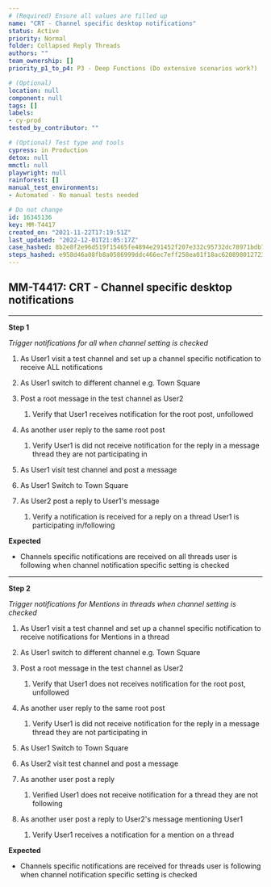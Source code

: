 ```yaml
---
# (Required) Ensure all values are filled up
name: "CRT - Channel specific desktop notifications"
status: Active
priority: Normal
folder: Collapsed Reply Threads
authors: ""
team_ownership: []
priority_p1_to_p4: P3 - Deep Functions (Do extensive scenarios work?)

# (Optional)
location: null
component: null
tags: []
labels:
- cy-prod
tested_by_contributor: ""

# (Optional) Test type and tools
cypress: in Production
detox: null
mmctl: null
playwright: null
rainforest: []
manual_test_environments:
- Automated - No manual tests needed

# Do not change
id: 16345136
key: MM-T4417
created_on: "2021-11-22T17:19:51Z"
last_updated: "2022-12-01T21:05:17Z"
case_hashed: 8b2e8f2e96d519f15465fe4894e291452f207e332c95732dc78971bdb73e4b2bfc07d0a77d5b8c2d51fef0ff5da3c334
steps_hashed: e958d46a08fb8a0586999ddc466ec7eff258ea01f18ac620898012723265fad5aedb3b3029c413a6958dd0a66ee503ae
---
```


<!-- (Auto-generated) Based on frontmatter's "key" and "name" -->

## MM-T4417: CRT - Channel specific desktop notifications

---

**Step 1**

_Trigger notifications for all when channel setting is checked_

1. As User1 visit a test channel and set up a channel specific notification to receive ALL notifications 

2. As User1 switch to different channel e.g. Town Square

3. Post a root message in the test channel as User2

   1. Verify that User1 receives notification for the root post, unfollowed

4. As another user reply to the same root post

   1. Verify User1 is did not receive notification for the reply in a message thread they are not participating in

5. As User1 visit test channel and post a message

6. As User1 Switch to Town Square

7. As User2 post a reply to User1's message 

   1. Verify a notification is received for a reply on a thread User1 is participating in/following

**Expected**

- Channels specific notifications are received on all threads user is following when channel notification specific setting is checked

---

**Step 2**

_Trigger notifications for Mentions in threads when channel setting is checked_

1. As User1 visit a test channel and set up a channel specific notification to receive notifications for Mentions in a thread 

2. As User1 switch to different channel e.g. Town Square

3. Post a root message in the test channel as User2

   1. Verify that User1 does not receives notification for the root post, unfollowed

4. As another user reply to the same root post

   1. Verify User1 is did not receive notification for the reply in a message thread they are not participating in

5. As User1 Switch to Town Square

6. As User2 visit test channel and post a message

7. As another user post a reply

   1. Verified User1 does not receive notification for a thread they are not following

8. As another user post a reply to User2's message mentioning User1 

   1. Verify User1 receives a notification for a mention on a thread

**Expected**

- Channels specific notifications are received for threads user is following when channel notification specific setting is checked
